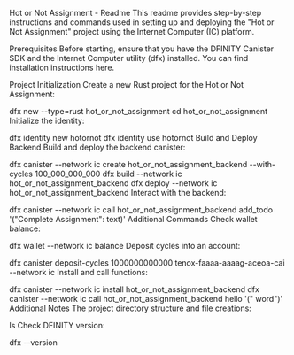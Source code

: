 Hot or Not Assignment - Readme
This readme provides step-by-step instructions and commands used in setting up and deploying the "Hot or Not Assignment" project using the Internet Computer (IC) platform.

Prerequisites
Before starting, ensure that you have the DFINITY Canister SDK and the Internet Computer utility (dfx) installed. You can find installation instructions here.

Project Initialization
Create a new Rust project for the Hot or Not Assignment:



dfx new --type=rust hot_or_not_assignment
cd hot_or_not_assignment
Initialize the identity:



dfx identity new hotornot
dfx identity use hotornot
Build and Deploy Backend
Build and deploy the backend canister:



dfx canister --network ic create hot_or_not_assignment_backend --with-cycles 100_000_000_000
dfx build --network ic hot_or_not_assignment_backend
dfx deploy --network ic hot_or_not_assignment_backend
Interact with the backend:



dfx canister --network ic call hot_or_not_assignment_backend add_todo '("Complete Assignment": text)'
Additional Commands
Check wallet balance:



dfx wallet --network ic balance
Deposit cycles into an account:



dfx canister deposit-cycles 1000000000000 tenox-faaaa-aaaag-aceoa-cai --network ic
Install and call functions:



dfx canister --network ic install hot_or_not_assignment_backend
dfx canister --network ic call hot_or_not_assignment_backend hello '(" word")'
Additional Notes
The project directory structure and file creations:



ls
Check DFINITY version:



dfx --version